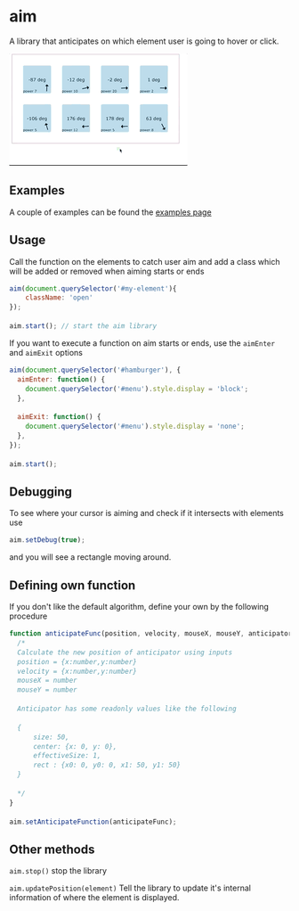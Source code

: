 # aim

A library that anticipates on which element user is going to hover or click.

![test](img/demo.gif 'lorem')

## Examples

A couple of examples can be found the [examples page](http://kunukn.github.io/aim/examples/index.html)

## Usage

Call the function on the elements to catch user aim and add a class which will be added or removed when aiming starts or ends

```javascript
aim(document.querySelector('#my-element'){
    className: 'open'
});

aim.start(); // start the aim library
```

If you want to execute a function on aim starts or ends, use the `aimEnter` and `aimExit` options

```javascript
aim(document.querySelector('#hamburger'), {
  aimEnter: function() {
    document.querySelector('#menu').style.display = 'block';
  },

  aimExit: function() {
    document.querySelector('#menu').style.display = 'none';
  },
});

aim.start();
```

## Debugging

To see where your cursor is aiming and check if it intersects with elements use

```javascript
aim.setDebug(true);
```

and you will see a rectangle moving around.

## Defining own function

If you don't like the default algorithm, define your own by the following procedure

```javascript
function anticipateFunc(position, velocity, mouseX, mouseY, anticipator) {
  /*
  Calculate the new position of anticipator using inputs
  position = {x:number,y:number}
  velocity = {x:number,y:number}
  mouseX = number
  mouseY = number

  Anticipator has some readonly values like the following

  {
      size: 50,
      center: {x: 0, y: 0},
      effectiveSize: 1,
      rect : {x0: 0, y0: 0, x1: 50, y1: 50}
  }

  */
}

aim.setAnticipateFunction(anticipateFunc);
```

## Other methods

`aim.stop()` stop the library

`aim.updatePosition(element)` Tell the library to update it's internal information of where the element is displayed.

